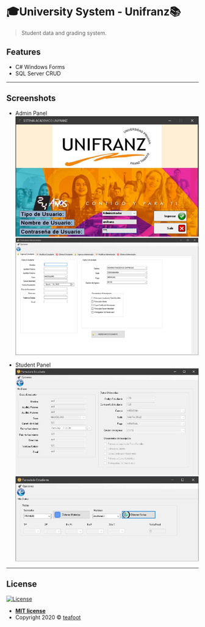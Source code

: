 # 🎓University System - Unifranz📚

> Student data and grading system.

## Features

- C# Windows Forms
- SQL Server CRUD

---

## Screenshots

- Admin Panel
![](images/1a.jpg)
![](images/1b.png)

- Student Panel
![](images/2a.png)
![](images/2b.png)

---

## License

[![License](http://img.shields.io/:license-mit-blue.svg?style=flat-square)](http://badges.mit-license.org)

- **[MIT license](http://opensource.org/licenses/mit-license.php)**
- Copyright 2020 © <a href="https://github.com/teafoot" target="_blank">teafoot</a>